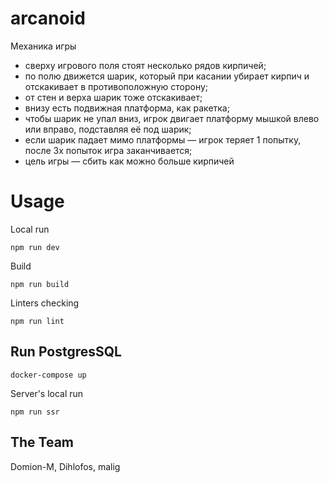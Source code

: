 # arcanoid

<summary>Механика игры</summary>

- сверху игрового поля стоят несколько рядов кирпичей;
- по полю движется шарик, который при касании убирает кирпич и отскакивает в противоположную сторону;
- от стен и верха шарик тоже отскакивает;
- внизу есть подвижная платформа, как ракетка;
- чтобы шарик не упал вниз, игрок двигает платформу мышкой влево или вправо, подставляя её под шарик;
- если шарик падает мимо платформы — игрок теряет 1 попытку, после 3х попыток игра заканчивается;
- цель игры — сбить как можно больше кирпичей

# Usage
Local run
```shell script
npm run dev
```

Build
```shell script
npm run build
```

Linters checking
```shell script
npm run lint
```
## Run PostgresSQL
```shell script
docker-compose up 
```
Server's local run

```shell script
npm run ssr 
```

## The Team

Domion-M, Dihlofos, malig
